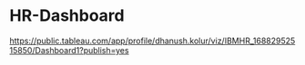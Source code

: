 # HR-Dashboard
https://public.tableau.com/app/profile/dhanush.kolur/viz/IBMHR_16882952515850/Dashboard1?publish=yes 
